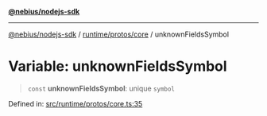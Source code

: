 [**@nebius/nodejs-sdk**](../../../../README.md)

---

[@nebius/nodejs-sdk](../../../../README.md) / [runtime/protos/core](../README.md) / unknownFieldsSymbol

# Variable: unknownFieldsSymbol

> `const` **unknownFieldsSymbol**: unique `symbol`

Defined in: [src/runtime/protos/core.ts:35](https://github.com/nebius/nodejs-sdk/blob/b305f8e478cb0251c26d73900b264b3bd9a5cc58/src/runtime/protos/core.ts#L35)
